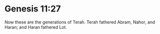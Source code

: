 # Genesis 11:27

Now these are the generations of Terah. Terah fathered Abram, Nahor, and Haran; and Haran fathered Lot.

